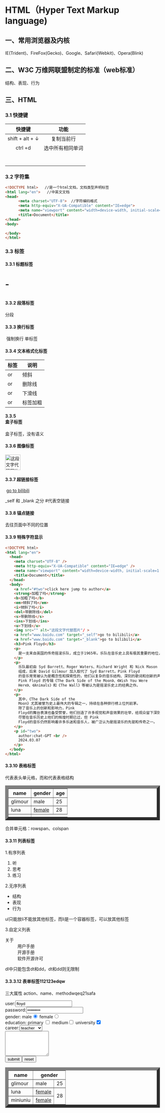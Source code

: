 # HTML（Hyper Text  Markup  language)

## 一、常用浏览器及内核

IE(Trident)、FireFox(Gecko)、Google、Safari(Webkit)、Opera(Blink)

## 二、W3C 万维网联盟制定的标准（web标准）

结构、表现、行为

## 三、HTML

### 3.1 快捷键

|     快捷键      |       功能       |
| :-------------: | :--------------: |
| shift + alt + ↓ |    复制当前行    |
|     ctrl +d     | 选中所有相同单词 |
|                 |                  |
|                 |                  |
|                 |                  |
|                 |                  |
|                 |                  |
|                 |                  |
|                 |                  |

### 3.2 字符集

```html
<!DOCTYPE html>   //是一个html文档，文档类型声明标签
<html lang="en">   //中英文文档
<head>
      <meta charset="UTF-8">  //字符编码格式
      <meta http-equiv="X-UA-Compatible" content="IE=edge">
      <meta name="viewport" content="width=device-width, initial-scale=1.0">
      <title>Document</title>
</head>
<body>
      
</body>
</html>
```

### 3.3 标签

#### 3.3.1 标题标签            

   <h1>-<h6>

#### 3.3.2 段落标签				

分段	<p>

#### 3.3.3 换行标签			

​	强制换行 	单标签	<br/>

#### 3.3.4 文本格式化标签			

| 标签                          | 说明     |
| ----------------------------- | -------- |
| <em></em> or <i></i>          | 倾斜     |
| <del></del> or <s></s>        | 删除线   |
| <ins></ins> or <u></u>        | 下滑线   |
| <strong></strong> or  <b></b> | 标签加粗 |

#### 3.3.5 <div>盒子标签<span> 

盒子标签，没有语义

#### 3.3.6 图像标签	

<img src=""  alt="这段文字代替图片" title="鼠标放在图片上显示文字" width="50" height="50" boeder="5"/>

#### 3.3.7 超链接标签 

​    <a  id="jumpto" href="http://www.baidu.com" target="_self">go to bilibili</a>

_self 和 _blank 之分    #代表空链接     

#### 3.3.8 锚点链接  

去往页面中不同的位置 <a href=" jumpto"></a>

#### 3.3.9 特殊字符显示

```html
<!DOCTYPE html>
<html lang="en">
  <head>
    <meta charset="UTF-8" />
    <meta http-equiv="X-UA-Compatible" content="IE=edge" />
    <meta name="viewport" content="width=device-width, initial-scale=1.0" />
    <title>Document</title>
  </head>
  <body>
    <a href="#two">click here jump to author</a>
    <strong>加粗了吗</strong>
    <b>加粗了吗</b>
    <em>倾斜了吗</em>
    <i>倾斜了吗</i>
    <del>带删除线</del>
    <s>带删除线</s>
    <ins>下划线</ins>
    <u>下划线</u>
    <img src="" alt="这段文字代替图片"/ >
    <a href="www.baidu.com" target="_self">go to bilibili</a>
    <a href="www.baidu.com" target="_blank">go to bilibili</a>
    <h3>Pink Floyd</h3>
    <p>
      是一支来自英国的传奇摇滚乐队，成立于1965年。乐队在音乐史上具有极其重要的地位，他们的音乐风格融合了摇滚、前卫、迷幻和艺术元素，创造了独特而深远的音乐作品。
    </p>
    <p>
      乐队最初由 Syd Barrett、Roger Waters、Richard Wright 和 Nick Mason
      组成，后来 David Gilmour 加入取代了 Syd Barrett。Pink Floyd
      的音乐常常被认为是概念性和探索性的，他们以复杂的音乐结构、深刻的歌词和创新的声音效果而闻名。
      Pink Floyd 的专辑《The Dark Side of the Moon》、《Wish You Were
      Here》、《Animals》和《The Wall》等被认为是摇滚乐史上的经典之作。
    </p>
    <p>
      其中，《The Dark Side of the
      Moon》尤其被誉为史上最伟大的专辑之一，持续在各种排行榜上位列前茅。
      除了音乐上的创新和影响力，Pink
      Floyd的舞台表演也备受赞誉，他们创造了许多视觉和声音效果的壮举，给观众留下深刻的印象。
      尽管在音乐历史上他们的辉煌时期已过，但 Pink
      Floyd的音乐仍然影响着许多乐迷和音乐人，被广泛认为是摇滚乐的先驱和传奇之一。
    </p>
    <p id="two">
      author:chat-GPT <br />
      2024.03.07
    </p>
  </body>
</html>

```

#### 3.3.10 表格标签

<table border="10" align="center">
    <th>name</th>
    <th>gender</th>
	<th>age</th>
    <tr>
        <td>glimour</td>
        <td>male</td>
        <td>25</td>
    </tr>
    <tr>
        <td>luna</td>
        <td><a href="#">female</a></td>
        <td>28</td>
    </tr>

<th></th>代表表头单元格，而<thead></thead>和<tbody></tbody>代表表格结构

<table border="10" align="center">
    <thead>
       <tr>
    <th>name</th>
    <th colspan="2">gender</th>
        </tr>
    </thead>
    <tbody>
         <tr>
        <td>glimour</td>
        <td>male</td>
        <td>25</td>
    </tr>
    <tr>
        <td>luna</td>
        <td><a href="#">female</a></td>
        <td rowspan="2">28</td>
    </tr>
            <tr>
        <td>miniuniu</td>
        <td><a href="#">female</a></td>
   合并单元格：rowspan、colspan

#### 3.3.11 列表标签

1.有序列表

<ol>
    <li>听</li>
    <li>思考</li>
    <li>练习</li>
</ol>

2.无序列表

<ul>
    <li>结构</li>
    <li>表现</li>
    <li>行为</li>
</ul>

ul只能放li不能放其他标签，而li是一个容器标签，可以放其他标签

3.自定义列表

<dl>
    <dt>关于</dt>
    <dd>用户手册</dd>
    <dd>开源手册</dd>
    <dd>软件开源许可</dd>
</dl>

dl中只能包含dt和dd，dt和dd则无限制

#### 3.3.3.12 表单标签112123edqw

三大属性 action、name、methodwqeq21safa

<form>
 <label for="sub">user:</label><input type="text" value="floyd" id="sub"> <br>
 password:<input type="password" value="fagqwq214">  <br>
 gender: male<input type="radio" name="gender" checked=true>  female<input type="radio" name="gender"> <br>
 education: primary <input type="checkbox"> medium<input type="checkbox"> university<input type="checkbox" checked=true> <br>
    career:<select>
        <option>enginner</option>
        <option>saler</option>
        <option selected=true>teacher</option>
    </select>  <br>
<textarea rows="5" cols="15"></textarea> <br>
<input type="submit" value="submit">
<input type="reset" value="reset">
</form>






